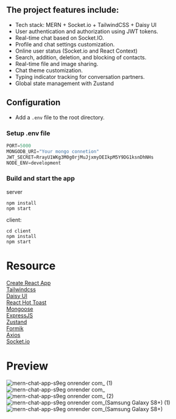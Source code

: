 ## The project features include:

- Tech stack: MERN + Socket.io + TailwindCSS + Daisy UI
- User authentication and authorization using JWT tokens.
- Real-time chat based on Socket.IO.
- Profile and chat settings customization.
- Online user status (Socket.io and React Context)
- Search, addition, deletion, and blocking of contacts.
- Real-time file and image sharing.
- Chat theme customization.
- Typing indicator tracking for conversation partners.
- Global state management with Zustand

## Configuration
- Add a `.env` file to the root directory.

### Setup .env file

```js
PORT=5000
MONGODB_URI="Your mongo connetion"
JWT_SECRET=RrayU1WKg3M0g0rjMuJjxmyDEIkpM5Y9DG1ksnDhNHs
NODE_ENV=development
```

### Build and start the app
server
```shell
npm install
npm start
```
client:
```shell
cd client
npm install
npm start
```
# Resource
[Create React App](https://create-react-app.dev/)<br>
[Tailwindcss](https://tailwindcss.com/)<br>
[Daisy UI](https://daisyui.com/)<br>
[React Hot Toast](https://github.com/timolins/react-hot-toast#readme)<br>
[Mongoose](https://mongoosejs.com/)<br>
[ExpressJS](https://expressjs.com/)<br>
[Zustand](https://docs.pmnd.rs/zustand/getting-started/introduction)<br>
[Formik](https://formik.org/)<br>
[Axios](https://axios-http.com/)<br>
[Socket.io](https://socket.io/)<br>

# Preview
![mern-chat-app-s9eg onrender com_ (1)](https://github.com/roman-kalistratov/mern-chat-app/assets/80212286/87b85038-0d2a-4db1-8c92-79ec6455422e)
![mern-chat-app-s9eg onrender com_](https://github.com/roman-kalistratov/mern-chat-app/assets/80212286/f977d0a0-08c6-4c7a-9931-3b7fb3b85dab)
![mern-chat-app-s9eg onrender com_ (2)](https://github.com/roman-kalistratov/mern-chat-app/assets/80212286/1dc74ef9-26a8-4c93-aaad-01e6affcaae7)
![mern-chat-app-s9eg onrender com_(Samsung Galaxy S8+) (1)](https://github.com/roman-kalistratov/mern-chat-app/assets/80212286/ae26d5e7-7088-4b5a-a973-ed4ebdab8979)
![mern-chat-app-s9eg onrender com_(Samsung Galaxy S8+)](https://github.com/roman-kalistratov/mern-chat-app/assets/80212286/d50d0f14-954f-47af-8f09-5349b4a8fdcb)





